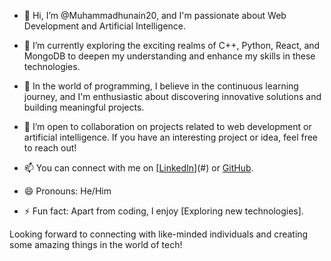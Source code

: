 - 👋 Hi, I’m @Muhammadhunain20, and I'm passionate about Web Development and Artificial Intelligence.

- 👀 I’m currently exploring the exciting realms of C++, Python, React, and MongoDB to deepen my understanding and enhance my skills in these technologies.

- 🌱 In the world of programming, I believe in the continuous learning journey, and I'm enthusiastic about discovering innovative solutions and building meaningful projects.

- 💞️ I’m open to collaboration on projects related to web development or artificial intelligence. If you have an interesting project or idea, feel free to reach out!

- 📫 You can connect with me on [[LinkedIn](https://www.linkedin.com/in/muhammad-hunain-63b4a2297/)](#) or [GitHub](https://github.com/Muhammadhunain20).

- 😄 Pronouns: He/Him

- ⚡ Fun fact: Apart from coding, I enjoy [Exploring new technologies].

Looking forward to connecting with like-minded individuals and creating some amazing things in the world of tech!


<!---
Muhammadhunain20/Muhammadhunain20 is a ✨ special ✨ repository because its `README.md` (this file) appears on your GitHub profile.
You can click the Preview link to take a look at your changes.
--->
